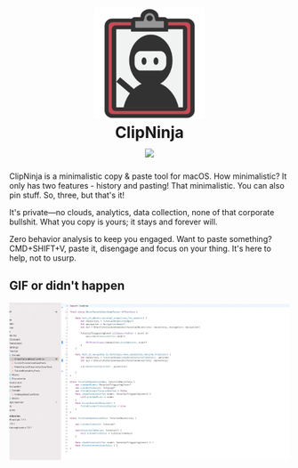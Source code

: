 <h1 align="center">
  <br>
<img src="https://github.com/libec/clipninja/blob/develop/App/Assets/Assets.xcassets/AppIcon.appiconset/icon_512.png" alt="ClipNinja" width="200">
  <br>
  ClipNinja
  <br>
  <img align="center" src="https://img.shields.io/badge/corporate%20bullshit-zero-green">
</h1>

ClipNinja is a minimalistic copy & paste tool for macOS. How minimalistic? It only has two features - history and pasting! That minimalistic. You can also pin stuff. So, three, but that's it!

It's private—no clouds, analytics, data collection, none of that corporate bullshit. What you copy is yours; it stays and forever will.

Zero behavior analysis to keep you engaged. Want to paste something? CMD+SHIFT+V, paste it, disengage and focus on your thing. It's here to help, not to usurp.


## GIF or didn't happen

![](https://github.com/libec/clipninja/blob/develop/docs/images/clipninja.gif)
